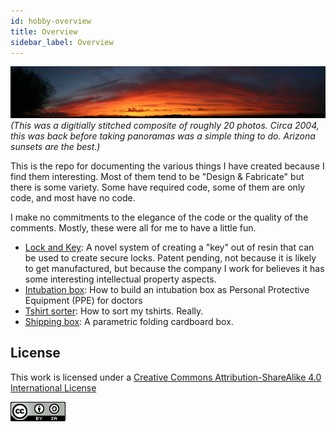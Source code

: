 ```yaml
---
id: hobby-overview
title: Overview 
sidebar_label: Overview
---
```


![A hobby photo from before panos were a thing](assets/sunset_04090501_final.jpg)
*(This was a digitially stitched composite of roughly 20 photos.  Circa 2004, this was back before taking panoramas was a simple thing to do.  Arizona sunsets are the best.)*

This is the repo for documenting the various things I have created because I find them interesting.  Most of them tend to be "Design & Fabricate" but there is some variety.  Some have required code, some of them are only code, and most have no code.

I make no commitments to the elegance of the code or the quality of the comments.  Mostly, these were all for me to have a little fun.

* [Lock and Key](lock-n-key/lock-n-key):  A novel system of creating a "key" out of resin that can be used to create secure locks.  Patent pending, not because it is likely to get manufactured, but because the company I work for believes it has some interesting intellectual property aspects.
* [Intubation box](Intubation-Box): How to build an intubation box as Personal Protective Equipment (PPE) for doctors 
* [Tshirt sorter](tshirts/tshirts.md):  How to sort my tshirts.  Really.
* [Shipping box](shipping-box.md):  A parametric folding cardboard box.

## License

This work is licensed under a
[Creative Commons Attribution-ShareAlike 4.0 International License](https://creativecommons.org/licenses/by-nc-sa/4.0/)

![License image](assets/88x31.png)

